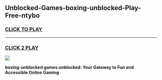 
## Unblocked-Games-boxing-unblocked-Play-Free-ntybo
<h3>
<a href="https://premium76.site?title=boxing-unblocked&ref=24M">CLICK TO PLAY</a></h3>
<hr>

<h3>
<a href="https://premium76.site?title=boxing-unblocked&ref=24M">CLICK 2 PLAY</a>
  
</h3>

<a href="https://premium76.site?title=boxing-unblocked&ref=24M"><img src="https://clearcache.store/games.png"></a>


**boxing-unblocked games unblocked: Your Gateway to Fun and Accessible Online Gaming**
